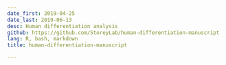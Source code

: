 ```yaml
---
date_first: 2019-04-25
date_last: 2019-06-13
desc: Human differentiation analysis
github: https://github.com/StoreyLab/human-differentiation-manuscript
lang: R, bash, markdown
title: human-differentiation-manuscript

---
```


